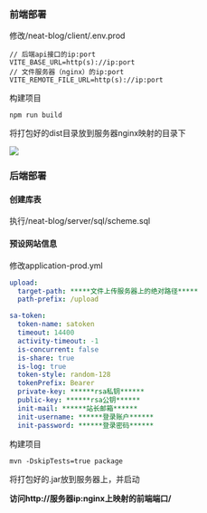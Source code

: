 ### 前端部署
修改/neat-blog/client/.env.prod
```language
// 后端api接口的ip:port
VITE_BASE_URL=http(s)://ip:port
// 文件服务器（nginx）的ip:port
VITE_REMOTE_FILE_URL=http(s)://ip:port
```
构建项目
```language
npm run build
```
将打包好的dist目录放到服务器nginx映射的目录下

![](http://47.108.237.122:8082/upload/1d5a8369b74242dcb60d27b87f2a8254.png)
### 后端部署
#### 创建库表
执行/neat-blog/server/sql/scheme.sql
#### 预设网站信息
修改application-prod.yml
```yaml
upload:
  target-path: *****文件上传服务器上的绝对路径*****
  path-prefix: /upload

sa-token:
  token-name: satoken
  timeout: 14400
  activity-timeout: -1
  is-concurrent: false
  is-share: true
  is-log: true
  token-style: random-128
  tokenPrefix: Bearer
  private-key: ******rsa私钥******
  public-key: ******rsa公钥******
  init-mail: ******站长邮箱******
  init-username: ******登录账户******
  init-password: ******登录密码******
```
构建项目
```language
mvn -DskipTests=true package
```
将打包好的.jar放到服务器上，并启动

**访问http://服务器ip:nginx上映射的前端端口/**
